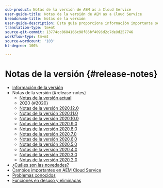```yaml
---
sub-product: Notas de la versión de AEM as a Cloud Service
user-guide-title: Notas de la versión de AEM as a Cloud Service
breadcrumb-title: Notas de la versión
user-guide-description: Esta guía proporciona información importante sobre la última versión de Experience Manager as a Cloud Service, incluidas las novedades, las funciones en desuso y eliminadas, y los problemas conocidos.
translation-type: tm+mt
source-git-commit: 13774cc8684166c98f85bf4096d2c7de8d257746
workflow-type: tm+mt
source-wordcount: '103'
ht-degree: 100%

---
```



# Notas de la versión {#release-notes}

+ [Información de la versión](/help/release-notes/home.md)
+ Notas de la versión {#release-notes}
   + [Notas de la versión actual](/help/release-notes/release-notes-cloud/release-notes-current.md)
   + 2020 {#2020}
   + [Notas de la versión 2020.12.0](/help/release-notes/release-notes-cloud/2020/release-notes-2020-12-0.md)
   + [Notas de la versión 2020.11.0](/help/release-notes/release-notes-cloud/2020/release-notes-2020-11-0.md)
   + [Notas de la versión 2020.10.0](/help/release-notes/release-notes-cloud/2020/release-notes-2020-10-0.md)
   + [Notas de la versión 2020.9.0](/help/release-notes/release-notes-cloud/2020/release-notes-2020-9-0.md)
   + [Notas de la versión 2020.8.0](/help/release-notes/release-notes-cloud/2020/release-notes-2020-8-0.md)
   + [Notas de la versión 2020.7.0](/help/release-notes/release-notes-cloud/2020/release-notes-2020-7-0.md)
   + [Notas de la versión 2020.6.0](/help/release-notes/release-notes-cloud/2020/release-notes-2020-6-0.md)
   + [Notas de la versión 2020.5.0](/help/release-notes/release-notes-cloud/2020/release-notes-2020-5-0.md)
   + [Notas de la versión 2020.4.0](/help/release-notes/release-notes-cloud/2020/release-notes-2020-4-0.md)
   + [Notas de la versión 2020.3.0](/help/release-notes/release-notes-cloud/2020/release-notes-2020-3-0.md)
   + [Notas de la versión 2020.2.0](/help/release-notes/release-notes-cloud/2020/release-notes-2020-2-0.md)
+ [¿Cuáles son las novedades?](what-is-new.md)
+ [Cambios importantes en AEM Cloud Service](aem-cloud-changes.md)
+ [Problemas conocidos](known-issues.md)
+ [Funciones en desuso y eliminadas](deprecated-removed-features.md)
